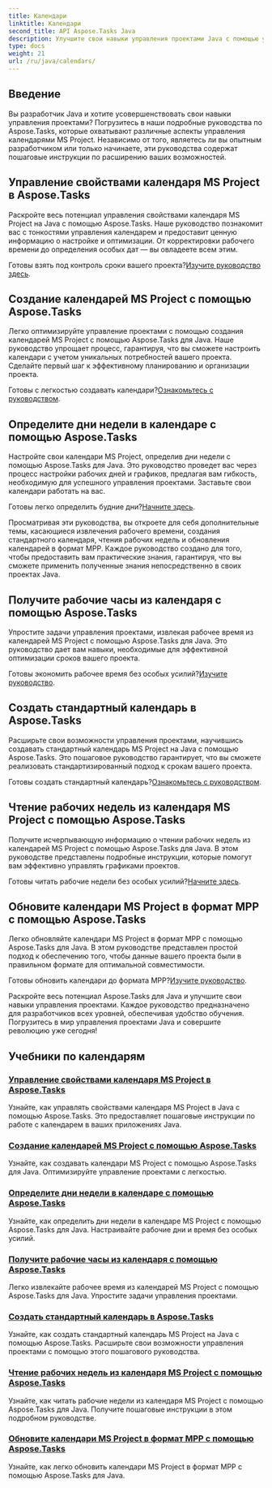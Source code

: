 ```yaml
---
title: Календари
linktitle: Календари
second_title: API Aspose.Tasks Java
description: Улучшите свои навыки управления проектами Java с помощью учебных пособий по Aspose.Tasks. Освойте управление календарем, с легкостью создавайте, определяйте дни недели и обновляйте календари.
type: docs
weight: 21
url: /ru/java/calendars/
---
```

## Введение

Вы разработчик Java и хотите усовершенствовать свои навыки управления проектами? Погрузитесь в наши подробные руководства по Aspose.Tasks, которые охватывают различные аспекты управления календарями MS Project. Независимо от того, являетесь ли вы опытным разработчиком или только начинаете, эти руководства содержат пошаговые инструкции по расширению ваших возможностей.

## Управление свойствами календаря MS Project в Aspose.Tasks
Раскройте весь потенциал управления свойствами календаря MS Project на Java с помощью Aspose.Tasks. Наше руководство познакомит вас с тонкостями управления календарем и предоставит ценную информацию о настройке и оптимизации. От корректировки рабочего времени до определения особых дат — вы овладеете всем этим.

 Готовы взять под контроль сроки вашего проекта?[Изучите руководство здесь](./properties/).

## Создание календарей MS Project с помощью Aspose.Tasks
Легко оптимизируйте управление проектами с помощью создания календарей MS Project с помощью Aspose.Tasks для Java. Наше руководство упрощает процесс, гарантируя, что вы сможете настроить календари с учетом уникальных потребностей вашего проекта. Сделайте первый шаг к эффективному планированию и организации проекта.

 Готовы с легкостью создавать календари?[Ознакомьтесь с руководством](./create/).

## Определите дни недели в календаре с помощью Aspose.Tasks
Настройте свои календари MS Project, определив дни недели с помощью Aspose.Tasks для Java. Это руководство проведет вас через процесс настройки рабочих дней и графиков, предлагая вам гибкость, необходимую для успешного управления проектами. Заставьте свои календари работать на вас.

 Готовы легко определить будние дни?[Начните здесь](./define-weekdays/).

Просматривая эти руководства, вы откроете для себя дополнительные темы, касающиеся извлечения рабочего времени, создания стандартного календаря, чтения рабочих недель и обновления календарей в формат MPP. Каждое руководство создано для того, чтобы предоставить вам практические знания, гарантируя, что вы сможете применить полученные знания непосредственно в своих проектах Java.

## Получите рабочие часы из календаря с помощью Aspose.Tasks
Упростите задачи управления проектами, извлекая рабочее время из календарей MS Project с помощью Aspose.Tasks для Java. Это руководство дает вам навыки, необходимые для эффективной оптимизации сроков вашего проекта.

 Готовы экономить рабочее время без особых усилий?[Изучите руководство](./working-hours/).

## Создать стандартный календарь в Aspose.Tasks
Расширьте свои возможности управления проектами, научившись создавать стандартный календарь MS Project на Java с помощью Aspose.Tasks. Это пошаговое руководство гарантирует, что вы сможете реализовать стандартизированный подход к срокам вашего проекта.

 Готовы создать стандартный календарь?[Ознакомьтесь с руководством](./make-standard/).

## Чтение рабочих недель из календаря MS Project с помощью Aspose.Tasks
Получите исчерпывающую информацию о чтении рабочих недель из календарей MS Project с помощью Aspose.Tasks для Java. В этом руководстве представлены подробные инструкции, которые помогут вам эффективно управлять графиками проектов.

 Готовы читать рабочие недели без особых усилий?[Начните здесь](./read-work-weeks/).

## Обновите календари MS Project в формат MPP с помощью Aspose.Tasks
Легко обновляйте календари MS Project в формат MPP с помощью Aspose.Tasks для Java. В этом руководстве представлен простой подход к обеспечению того, чтобы данные вашего проекта были в правильном формате для оптимальной совместимости.

 Готовы обновить календари до формата MPP?[Изучите руководство](./update-to-mpp/).

Раскройте весь потенциал Aspose.Tasks для Java и улучшите свои навыки управления проектами. Каждое руководство предназначено для разработчиков всех уровней, обеспечивая удобство обучения. Погрузитесь в мир управления проектами Java и совершите революцию уже сегодня!
## Учебники по календарям
### [Управление свойствами календаря MS Project в Aspose.Tasks](./properties/)
Узнайте, как управлять свойствами календаря MS Project в Java с помощью Aspose.Tasks. Это предоставляет пошаговые инструкции по работе с календарем в ваших приложениях Java.
### [Создание календарей MS Project с помощью Aspose.Tasks](./create/)
Узнайте, как создавать календари MS Project с помощью Aspose.Tasks для Java. Оптимизируйте управление проектами с легкостью.
### [Определите дни недели в календаре с помощью Aspose.Tasks](./define-weekdays/)
Узнайте, как определить дни недели в календаре MS Project с помощью Aspose.Tasks для Java. Настраивайте рабочие дни и время без особых усилий.
### [Получите рабочие часы из календаря с помощью Aspose.Tasks](./working-hours/)
Легко извлекайте рабочее время из календарей MS Project с помощью Aspose.Tasks для Java. Упростите задачи управления проектами.
### [Создать стандартный календарь в Aspose.Tasks](./make-standard/)
Узнайте, как создать стандартный календарь MS Project на Java с помощью Aspose.Tasks. Расширьте свои возможности управления проектами с помощью этого пошагового руководства.
### [Чтение рабочих недель из календаря MS Project с помощью Aspose.Tasks](./read-work-weeks/)
Узнайте, как читать рабочие недели из календаря MS Project с помощью Aspose.Tasks для Java. Получите пошаговые инструкции в этом подробном руководстве.
### [Обновите календари MS Project в формат MPP с помощью Aspose.Tasks](./update-to-mpp/)
Узнайте, как легко обновить календари MS Project в формат MPP с помощью Aspose.Tasks для Java.
